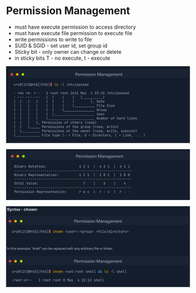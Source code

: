 # Permission Management

- must have execute permission to access directory
- must have execute file permission to execute file
- write permissions to write to file
- SUID & SGID - set user id, set group id
- Sticky bit - only owner can change or delete
- in sticky bits T - no execute, t - execute 

![](assets/2024-10-03-19-45-15.png)

![](assets/2024-10-03-19-52-34.png)

![](assets/2024-10-03-19-53-46.png)
